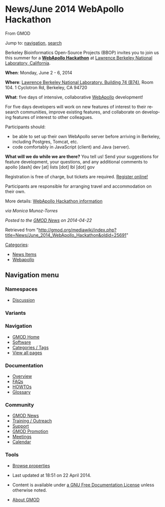 <div id="mw-page-base" class="noprint">

</div>

<div id="mw-head-base" class="noprint">

</div>

<div id="content" class="mw-body" role="main">

<span id="top"></span>

<div id="mw-js-message" style="display:none;">

</div>



# <span dir="auto">News/June 2014 WebApollo Hackathon</span>

<div id="bodyContent">

<div id="siteSub">

From GMOD

</div>

<div id="contentSub">

</div>

<div id="jump-to-nav" class="mw-jump">

Jump to: [navigation](#mw-navigation), [search](#p-search)

</div>

<div id="mw-content-text" class="mw-content-ltr" lang="en" dir="ltr">

Berkeley Bioinformatics Open-Source Projects (BBOP) invites you to join
us this summer for a
**<a href="http://genomearchitect.org/developers_hackathon_2014"
class="external text" rel="nofollow">WebApollo Hackathon</a>** at
<a href="http://lbl.gov" class="external text" rel="nofollow">Lawrence
Berkeley National Laboratory, California</a>.

**When**: Monday, June 2 - 6, 2014

**Where**: <a href="http://www.lbl.gov/LBL-Work/lab-site-map.html"
class="external text" rel="nofollow">Lawrence Berkeley National
Laboratory. Building 74 (B74)</a>, Room 104. 1 Cyclotron Rd, Berkeley,
CA 94720

**What**: five days of intensive, collaborative
[WebApollo](../WebApollo.1 "WebApollo") development!

For five days developers will work on new features of interest to their
research communities, improve existing features, and collaborate on
developing features of interest to other colleagues.

Participants should:

- be able to set up their own WebApollo server before arriving in
  Berkeley, including Postgres, Tomcat, etc.
- code comfortably in JavaScript (client) and Java (server).

**What will we do while we are there?** You tell us! Send your
suggestions for feature development, your questions, and any additional
comments to apollo \[dash\] dev \[at\] lists \[dot\] lbl \[dot\] gov

Registration is free of charge, but tickets are required. <a
href="https://www.eventbrite.com/e/web-apollo-developers-hackathon-tickets-11263235641"
class="external text" rel="nofollow">Register online!</a>

Participants are responsible for arranging travel and accommodation on
their own.

More details:
<a href="http://genomearchitect.org/developers_hackathon_2014"
class="external text" rel="nofollow">WebApollo Hackathon information</a>

*via Monica Munoz-Torres*

  

<div class="newsfooter">

*Posted to the [GMOD News](../GMOD_News "GMOD News") on 2014-04-22*

</div>

</div>

<div class="printfooter">

Retrieved from
"<http://gmod.org/mediawiki/index.php?title=News/June_2014_WebApollo_Hackathon&oldid=25691>"

</div>

<div id="catlinks" class="catlinks">

<div id="mw-normal-catlinks" class="mw-normal-catlinks">

[Categories](../Special:Categories "Special:Categories"):

- [News Items](../Category:News_Items "Category:News Items")
- [Webapollo](../Category:Webapollo "Category:Webapollo")

</div>

</div>

<div class="visualClear">

</div>

</div>

</div>

<div id="mw-navigation">

## Navigation menu

<div id="mw-head">



<div id="left-navigation">

<div id="p-namespaces" class="vectorTabs" role="navigation"
aria-labelledby="p-namespaces-label">

### Namespaces


- <span id="ca-talk"><a
  href="http://gmod.org/mediawiki/index.php?title=Talk:News/June_2014_WebApollo_Hackathon&amp;action=edit&amp;redlink=1"
  accesskey="t"
  title="Discussion about the content page [t]">Discussion</a></span>

</div>

<div id="p-variants" class="vectorMenu emptyPortlet" role="navigation"
aria-labelledby="p-variants-label">

### 

### Variants[](#)

<div class="menu">

</div>

</div>

</div>





</div>

</div>

</div>

<div id="mw-panel">

<div id="p-logo" role="banner">

<a href="../Main_Page"
style="background-image: url(../../images/GMOD-cogs.png);"
title="Visit the main page"></a>

</div>

<div id="p-Navigation" class="portal" role="navigation"
aria-labelledby="p-Navigation-label">

### Navigation

<div class="body">

- <span id="n-GMOD-Home">[GMOD Home](../Main_Page)</span>
- <span id="n-Software">[Software](../GMOD_Components)</span>
- <span id="n-Categories-.2F-Tags">[Categories /
  Tags](../Categories)</span>
- <span id="n-View-all-pages">[View all
  pages](../Special:AllPages)</span>

</div>

</div>

<div id="p-Documentation" class="portal" role="navigation"
aria-labelledby="p-Documentation-label">

### Documentation

<div class="body">

- <span id="n-Overview">[Overview](../Overview)</span>
- <span id="n-FAQs">[FAQs](../Category:FAQ)</span>
- <span id="n-HOWTOs">[HOWTOs](../Category:HOWTO)</span>
- <span id="n-Glossary">[Glossary](../Glossary)</span>

</div>

</div>

<div id="p-Community" class="portal" role="navigation"
aria-labelledby="p-Community-label">

### Community

<div class="body">

- <span id="n-GMOD-News">[GMOD News](../GMOD_News)</span>
- <span id="n-Training-.2F-Outreach">[Training /
  Outreach](../Training_and_Outreach)</span>
- <span id="n-Support">[Support](../Support)</span>
- <span id="n-GMOD-Promotion">[GMOD Promotion](../GMOD_Promotion)</span>
- <span id="n-Meetings">[Meetings](../Meetings)</span>
- <span id="n-Calendar">[Calendar](../Calendar)</span>

</div>

</div>

<div id="p-tb" class="portal" role="navigation"
aria-labelledby="p-tb-label">

### Tools

<div class="body">


- <span id="t-smwbrowselink"><a href="../Special:Browse/News-2FJune_2014_WebApollo_Hackathon"
  rel="smw-browse">Browse properties</a></span>


</div>

</div>

</div>

</div>

<div id="footer" role="contentinfo">

- <span id="footer-info-lastmod">Last updated at 18:51 on 22 April
  2014.</span>
<!-- - <span id="footer-info-viewcount">17,809 page views.</span> -->
- <span id="footer-info-copyright">Content is available under
  <a href="http://www.gnu.org/licenses/fdl-1.3.html" class="external"
  rel="nofollow">a GNU Free Documentation License</a> unless otherwise
  noted.</span>

<!-- -->

- <span id="footer-places-about">[About
  GMOD](../GMOD:About "GMOD:About")</span>

<!-- -->






</div>
